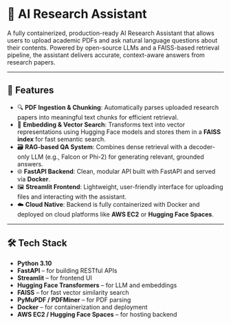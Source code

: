 # 🧠 AI Research Assistant

A fully containerized, production-ready AI Research Assistant that allows users to upload academic PDFs and ask natural language questions about their contents. Powered by open-source LLMs and a FAISS-based retrieval pipeline, the assistant delivers accurate, context-aware answers from research papers.

---

## 🚀 Features

- 🔍 **PDF Ingestion & Chunking**: Automatically parses uploaded research papers into meaningful text chunks for efficient retrieval.
- 🧠 **Embedding & Vector Search**: Transforms text into vector representations using Hugging Face models and stores them in a **FAISS index** for fast semantic search.
- 🗃️ **RAG-based QA System**: Combines dense retrieval with a decoder-only LLM (e.g., Falcon or Phi-2) for generating relevant, grounded answers.
- 🌐 **FastAPI Backend**: Clean, modular API built with FastAPI and served via **Docker**.
- 🖼️ **Streamlit Frontend**: Lightweight, user-friendly interface for uploading files and interacting with the assistant.
- ☁️ **Cloud Native**: Backend is fully containerized with Docker and deployed on cloud platforms like **AWS EC2** or **Hugging Face Spaces**.

---

## 🛠️ Tech Stack

- **Python 3.10**
- **FastAPI** – for building RESTful APIs
- **Streamlit** – for frontend UI
- **Hugging Face Transformers** – for LLM and embeddings
- **FAISS** – for fast vector similarity search
- **PyMuPDF / PDFMiner** – for PDF parsing
- **Docker** – for containerization and deployment
- **AWS EC2 / Hugging Face Spaces** – for hosting backend
